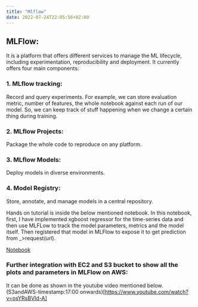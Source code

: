 ```yaml
---
title: "Mlflow"
date: 2022-07-24T22:05:56+02:00
---
```

## MLFlow:
It is a platform that offers different services to manage the ML lifecycle, including experimentation, reproducibility and deployment. It currently offers four main components:
### 1. MLflow tracking:

Record and query experiments. For example, we can store evaluation metric, number of features, the whole notebook against each run of our model. So, we can keep track of stuff happening when we change a certain thing during training.

### 2. MLflow Projects:
Package the whole code to reproduce on any platform.

### 3. MLflow Models:
Deploy models in diverse environments.

### 4. Model Registry:
Store, annotate, and manage models in a central repository.

Hands on tutorial is inside the below mentioned notebook.
In this notebook, first, I have implemented xgboost regressor for the time-series data and then use MLFLow to track the model parameters, metrics and the model itself. Then registered that model in MLFlow to expose it to get prediction from _>request(url).

[Notebook](https://github.com/sudo-umar/python/blob/main/mlflowtutorial%20-%20Jupyter%20Notebook.pdf)

### Further integration with EC2 and S3 bucket to show all the plots and parameters in MLFlow on AWS:

It can be done as shown in the youtube video mentioned below.
(S3andAWS-timestamp:17:00 onwards)[https://www.youtube.com/watch?v=osYRsBVId-A] 

